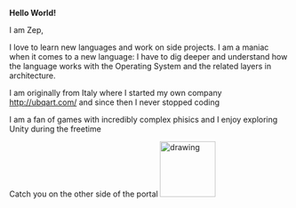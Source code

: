 **Hello World!**

I am Zep,

I love to learn new languages and work on side projects. I am a maniac when it comes to a new language: I have to dig deeper and understand how the language works with the Operating System and the related layers in architecture.

I am originally from Italy where I started my own company http://ubqart.com/ and since then I never stopped coding 

I am a fan of games with incredibly complex phisics and I enjoy exploring Unity during the freetime 

Catch you on the other side of the portal 
<img src="https://octodex.github.com/images/chellocat.jpg" alt="drawing" width="100"/>
